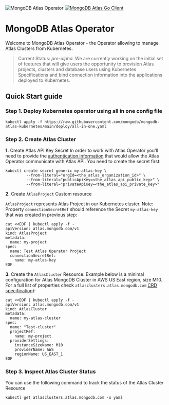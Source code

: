 ![MongoDB Atlas Operator](https://github.com/mongodb/mongodb-atlas-kubernetes/workflows/Test/badge.svg)
[![MongoDB Atlas Go Client](https://img.shields.io/badge/Powered%20by%20-go--client--mongodb--atlas-%2313AA52?style=for-the-badge)](https://github.com/mongodb/go-client-mongodb-atlas)

# MongoDB Atlas Operator
Welcome to MongoDB Atlas Operator - the Operator allowing to manage Atlas Clusters from Kubernetes.
> Current Status: *pre-alpha*. We are currently working on the initial set of features that will give users the opportunity to provision Atlas projects, clusters and database users using Kubernetes Specifications and bind connection information into the applications deployed to Kubernetes.
## Quick Start guide
### Step 1. Deploy Kubernetes operator using all in one config file
```
kubectl apply -f https://raw.githubusercontent.com/mongodb/mongodb-atlas-kubernetes/main/deploy/all-in-one.yaml
```
### Step 2. Create Atlas Cluster

**1.** Create Atlas API Key Secret
In order to work with Atlas Operator you'll need to provide the [authentication information](https://docs.atlas.mongodb.com/configure-api-access) that would allow the Atlas Operator communicate with Atlas API. You need to create the secret first:
```
kubectl create secret generic my-atlas-key \
         --from-literal="orgId=<the_atlas_organization_id>" \
         --from-literal="publicApiKey=<the_atlas_api_public_key>" \
         --from-literal="privateApiKey=<the_atlas_api_private_key>"
```
**2.** Create `AtlasProject` Custom resource

`AtlasProject` represents Atlas Project in our Kubernetes cluster.
Note: Property `connectionSecretRef` should reference the Secret `my-atlas-key` that was created in previous step:
```
cat <<EOF | kubectl apply -f -
apiVersion: atlas.mongodb.com/v1
kind: AtlasProject
metadata:
  name: my-project
spec:
  name: Test Atlas Operator Project
  connectionSecretRef:
    name: my-atlas-key
EOF
```
**3.** Create the `AtlasCluster` Resource.
Example below is a minimal configuration for Atlas MongoDB Cluster in AWS US East region, size M10. For a full list of properties check
`atlasclusters.atlas.mongodb.com` [CRD specification](config/crd/bases/atlas.mongodb.com_atlasclusters.yaml)):
```
cat <<EOF | kubectl apply -f -
apiVersion: atlas.mongodb.com/v1
kind: AtlasCluster
metadata:
  name: my-atlas-cluster
spec:
  name: "Test-cluster"
  projectRef:
    name: my-project
  providerSettings:
    instanceSizeName: M10
    providerName: AWS
    regionName: US_EAST_1
EOF
```
### Step 3. Inspect Atlas Cluster Status
You can use the following command to track the status of the Atlas Cluster Resource
```
kubectl get atlasclusters.atlas.mongodb.com -o yaml
```
